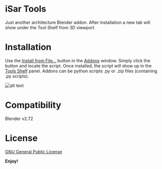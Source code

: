 iSar Tools
==========

Just another architecture Blender addon.
After installation a new tab will show under the Tool Shelf from 3D viewport.

# Installation

Use the [Install from File...] button in the [Addons] window. Simply click the button and locate the script. Once installed, the script will show up in the [Tools Shelf] panel.
Addons can be python scripts .py or .zip files (containing .py scripts).

![alt text](http://wiki.blender.org/uploads/thumb/9/92/Userpref_addons_en_oct20_2013.jpg/640px-Userpref_addons_en_oct20_2013.jpg)

# Compatibility

Blender v2.72

# License

[GNU General Public License]

**Enjoy!**

[Tools Shelf]:http://wiki.blender.org/index.php/Doc:2.6/Manual/Interface/Panels
[Install from File...]:http://wiki.blender.org/index.php/Doc:2.6/Manual/Extensions/Python/Add-Ons
[Addons]:http://wiki.blender.org/index.php/Doc:2.6/Manual/Extensions/Python/Add-Ons
[GNU General Public License]:http://www.gnu.org/copyleft/gpl.html
